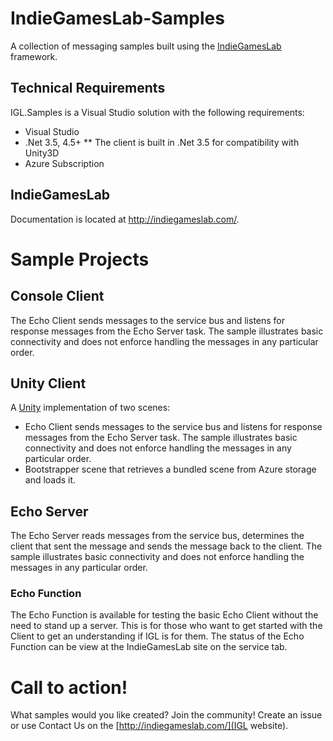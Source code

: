 # IndieGamesLab-Samples
A collection of messaging samples built using the [IndieGamesLab](https://github.com/spikesoftware/IndieGamesLab) framework.

## Technical Requirements
IGL.Samples is a Visual Studio solution with the following requirements:
* Visual Studio
* .Net 3.5, 4.5+
** The client is built in .Net 3.5 for compatibility with Unity3D
* Azure Subscription

## IndieGamesLab
Documentation is located at http://indiegameslab.com/.

# Sample Projects
## Console Client
The Echo Client sends messages to the service bus and listens for response messages from the Echo Server task.  The sample illustrates basic connectivity and does not enforce handling the messages in any particular order.

## Unity Client
A [Unity](http://www.unity3d.com) implementation of two scenes:
* Echo Client sends messages to the service bus and listens for response messages from the Echo Server task.  The sample illustrates basic connectivity and does not enforce handling the messages in any particular order.
* Bootstrapper scene that retrieves a bundled scene from Azure storage and loads it.

## Echo Server
The Echo Server reads messages from the service bus, determines the client that sent the message and sends the message back to the client.  The sample illustrates basic connectivity and does not enforce handling the messages in any particular order.

### Echo Function
The Echo Function is available for testing the basic Echo Client without the need to stand up a server.  This is for those who want to get started with the Client to get an understanding if IGL is for them.  The status of the Echo Function can be view at the IndieGamesLab site on the service tab.

# Call to action!
What samples would you like created?  Join the community!  Create an issue or use Contact Us on the [http://indiegameslab.com/](IGL website).
